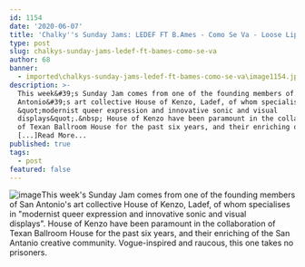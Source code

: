 ```yaml
---
id: 1154
date: '2020-06-07'
title: 'Chalky''s Sunday Jams: LEDEF FT B.Ames - Como Se Va - Loose Lips'
type: post
slug: chalkys-sunday-jams-ledef-ft-bames-como-se-va
author: 68
banner:
  - imported\chalkys-sunday-jams-ledef-ft-bames-como-se-va\image1154.jpeg
description: >-
  This week&#39;s Sunday Jam comes from one of the founding members of San
  Antonio&#39;s art collective House of Kenzo, Ladef, of whom specialises in
  &quot;modernist queer expression and innovative sonic and visual
  displays&quot;.&nbsp; House of Kenzo have been paramount in the collaboration
  of Texan Ballroom House for the past six years, and their enriching of
  [...]Read More...
published: true
tags:
  - post
featured: false
---
```

![image](../imported\chalkys-sunday-jams-ledef-ft-bames-como-se-va\image1154.jpeg)This week's Sunday Jam comes from one of the founding members of San Antonio's art collective House of Kenzo, Ladef, of whom specialises in "modernist queer expression and innovative sonic and visual displays". House of Kenzo have been paramount in the collaboration of Texan Ballroom House for the past six years, and their enriching of the San Antanio creative community. Vogue-inspired and raucous, this one takes no prisoners.